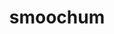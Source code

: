 ---
id: 238
title: smoochum
types: [ice,psychic]
image: https://raw.githubusercontent.com/PokeAPI/sprites/master/sprites/pokemon/238.png
---